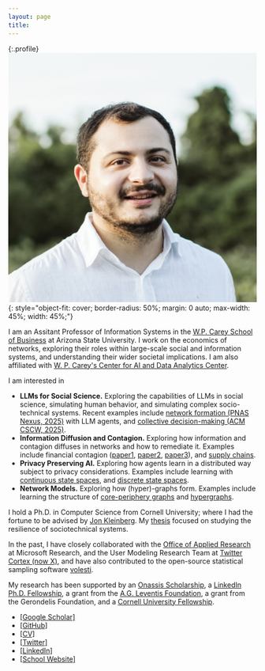 ```yaml
---
layout: page
title:
---
```


{:.profile}
![profile](profile.jpg){: style="object-fit: cover; border-radius: 50%; margin: 0 auto; max-width: 45%; width: 45%;"}

I am an Assitant Professor of Information Systems in the [W.P. Carey School of Business](https://wpcarey.asu.edu/) at Arizona State University. I work on the economics of networks, exploring their roles within large-scale social and information systems, and understanding their wider societal implications. I am also affiliated with [W. P. Carey's Center for AI and Data Analytics Center](https://aida.wpcarey.asu.edu/). 

I am interested in 

 * **LLMs for Social Science.** Exploring the capabilities of LLMs in social science, simulating human behavior, and simulating complex socio-technical systems. Recent examples include [network formation (PNAS Nexus, 2025)](https://arxiv.org/pdf/2402.10659.pdf) with LLM agents, and [collective decision-making (ACM CSCW, 2025)](https://arxiv.org/abs/2311.04928). 
 * **Information Diffusion and Contagion.** Exploring how information and contagion diffuses in networks and how to remediate it. Examples include  financial contagion ([paper1](https://dl.acm.org/doi/pdf/10.1145/3485447.3512047), [paper2](https://dl.acm.org/doi/10.1145/3543507.3583470), [paper3](https://papers.ssrn.com/sol3/papers.cfm?abstract_id=4880536)), and [supply chains](https://arxiv.org/abs/2303.12660).
 * **Privacy Preserving AI.** Exploring how agents learn in a distributed way subject to privacy considerations. Examples include learning with [continuous state spaces](https://www.tandfonline.com/doi/epdf/10.1080/24725854.2024.2337068?needAccess=true), and [discrete state spaces](https://arxiv.org/abs/2402.08156). 
 * **Network Models.** Exploring how (hyper)-graphs form. Examples include learning the structure of [core-periphery graphs](https://www.nature.com/articles/s41598-021-94105-8) and [hypergraphs](https://dl.acm.org/doi/abs/10.1145/3534678.3539272).


I hold a Ph.D. in Computer Science from Cornell University; where I had the fortune to be advised by  [Jon Kleinberg](http://www.cs.cornell.edu/home/kleinber/). My [thesis](https://drive.google.com/file/d/1hn-xa1mJ9SLPJdiCbQezk8VIp0cF_xKB/view?usp=sharing) focused on studying the resilience of sociotechnical systems. 

In the past, I have closely collaborated with the [Office of Applied Research](https://www.microsoft.com/en-us/research/group/office-of-applied-research/) at Microsoft Research, and the User Modeling Research Team at [Twitter Cortex (now X)](https://web.archive.org/web/20220802140832/https://cortex.twitter.com/), and have also contributed to the open-source statistical sampling software [volesti](https://github.com/GeomScale/volesti). 

My research has been supported by an [Onassis Scholarship](https://www.onassis.org/initiatives/scholarships), a [LinkedIn Ph.D. Fellowship](https://cis.cornell.edu/inaugural-grants-announced-strategic-partnership-linkedin), a grant from the [A.G. Leventis Foundation](https://www.leventisfoundation.org/), a grant from the Gerondelis Foundation, and a [Cornell University Fellowship](https://gradschool.cornell.edu/financial-support/fellowships/new-student-fellowships/).

* [[Google Scholar]](https://scholar.google.gr/citations?user=T12JO3MAAAAJ&hl=en) 
* [[GitHub]](https://github.com/papachristoumarios) 
* [[CV]](https://papachristoumarios.github.io/cv/cv.pdf) 
* [[Twitter]](https://twitter.com/papachristoum)  
* [[LinkedIn]](https://www.linkedin.com/in/papachristoumarios)
* [[School Website]](https://search.asu.edu/profile/5338999)
